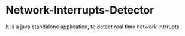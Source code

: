 # Network-Interrupts-Detector
It is a java standalone application, to detect real time network intrrupts
